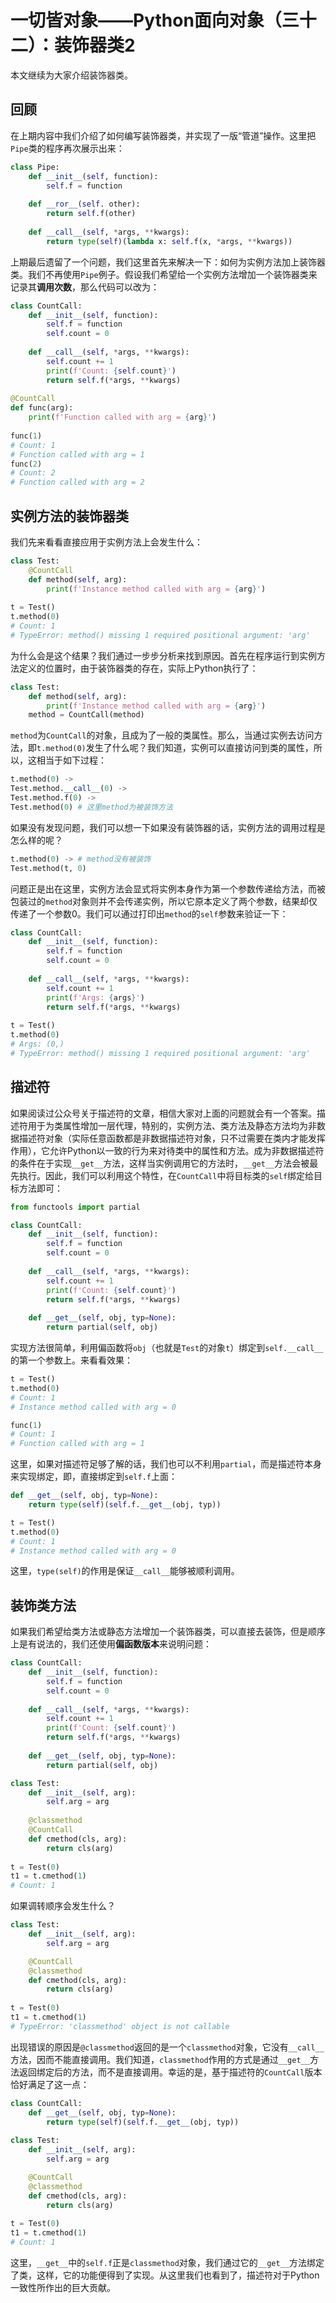 # 一切皆对象——Python面向对象（三十二）：装饰器类2

本文继续为大家介绍装饰器类。

## 回顾

在上期内容中我们介绍了如何编写装饰器类，并实现了一版“管道”操作。这里把`Pipe`类的程序再次展示出来：

```python
class Pipe:
    def __init__(self, function):
        self.f = function
        
    def __ror__(self. other):
        return self.f(other)
    
    def __call__(self, *args, **kwargs):
        return type(self)(lambda x: self.f(x, *args, **kwargs))
```

上期最后遗留了一个问题，我们这里首先来解决一下：如何为实例方法加上装饰器类。我们不再使用`Pipe`例子。假设我们希望给一个实例方法增加一个装饰器类来记录其**调用次数**，那么代码可以改为：

```python
class CountCall:
    def __init__(self, function):
        self.f = function
        self.count = 0
        
    def __call__(self, *args, **kwargs):
        self.count += 1
        print(f'Count: {self.count}')
        return self.f(*args, **kwargs)
    
@CountCall
def func(arg):
    print(f'Function called with arg = {arg}')
    
func(1)
# Count: 1
# Function called with arg = 1
func(2)
# Count: 2
# Function called with arg = 2
```

## 实例方法的装饰器类

我们先来看看直接应用于实例方法上会发生什么：

```python
class Test:
    @CountCall
    def method(self, arg):
        print(f'Instance method called with arg = {arg}')
        
t = Test()
t.method(0)
# Count: 1
# TypeError: method() missing 1 required positional argument: 'arg'
```

为什么会是这个结果？我们通过一步步分析来找到原因。首先在程序运行到实例方法定义的位置时，由于装饰器类的存在，实际上Python执行了：

```python
class Test:
    def method(self, arg):
        print(f'Instance method called with arg = {arg}')
    method = CountCall(method)
```

`method`为`CountCall`的对象，且成为了一般的类属性。那么，当通过实例去访问方法，即`t.method(0)`发生了什么呢？我们知道，实例可以直接访问到类的属性，所以，这相当于如下过程：

```python
t.method(0) ->
Test.method.__call__(0) ->
Test.method.f(0) ->
Test.method(0) # 这里method为被装饰方法
```

如果没有发现问题，我们可以想一下如果没有装饰器的话，实例方法的调用过程是怎么样的呢？

```python
t.method(0) -> # method没有被装饰
Test.method(t, 0)
```

问题正是出在这里，实例方法会显式将实例本身作为第一个参数传递给方法，而被包装过的`method`对象则并不会传递实例，所以它原本定义了两个参数，结果却仅传递了一个参数0。我们可以通过打印出`method`的`self`参数来验证一下：

```python
class CountCall:
    def __init__(self, function):
        self.f = function
        self.count = 0
        
    def __call__(self, *args, **kwargs):
        self.count += 1
        print(f'Args: {args}')
        return self.f(*args, **kwargs)
        
t = Test()
t.method(0)
# Args: (0,)
# TypeError: method() missing 1 required positional argument: 'arg'
```

## 描述符

如果阅读过公众号关于描述符的文章，相信大家对上面的问题就会有一个答案。描述符用于为类属性增加一层代理，特别的，实例方法、类方法及静态方法均为非数据描述符对象（实际任意函数都是非数据描述符对象，只不过需要在类内才能发挥作用），它允许Python以一致的行为来对待类中的属性和方法。成为非数据描述符的条件在于实现`__get__`方法，这样当实例调用它的方法时，`__get__`方法会被最先执行。因此，我们可以利用这个特性，在`CountCall`中将目标类的`self`绑定给目标方法即可：

```python
from functools import partial

class CountCall:
    def __init__(self, function):
        self.f = function
        self.count = 0
        
    def __call__(self, *args, **kwargs):
        self.count += 1
        print(f'Count: {self.count}')
        return self.f(*args, **kwargs)
    
    def __get__(self, obj, typ=None):
        return partial(self, obj)
```

实现方法很简单，利用偏函数将`obj`（也就是`Test`的对象`t`）绑定到`self.__call__`的第一个参数上。来看看效果：

```python
t = Test()
t.method(0)
# Count: 1
# Instance method called with arg = 0

func(1)
# Count: 1
# Function called with arg = 1
```

这里，如果对描述符足够了解的话，我们也可以不利用`partial`，而是描述符本身来实现绑定，即，直接绑定到`self.f`上面：

```python
def __get__(self, obj, typ=None):
    return type(self)(self.f.__get__(obj, typ))

t = Test()
t.method(0)
# Count: 1
# Instance method called with arg = 0
```

这里，`type(self)`的作用是保证`__call__`能够被顺利调用。

## 装饰类方法

如果我们希望给类方法或静态方法增加一个装饰器类，可以直接去装饰，但是顺序上是有说法的，我们还使用**偏函数版本**来说明问题：

```python
class CountCall:
    def __init__(self, function):
        self.f = function
        self.count = 0
        
    def __call__(self, *args, **kwargs):
        self.count += 1
        print(f'Count: {self.count}')
        return self.f(*args, **kwargs)
    
    def __get__(self, obj, typ=None):
        return partial(self, obj)

class Test:
    def __init__(self, arg):
        self.arg = arg
    
    @classmethod
    @CountCall
    def cmethod(cls, arg):
        return cls(arg)
    
t = Test(0)
t1 = t.cmethod(1)
# Count: 1
```

如果调转顺序会发生什么？

```python
class Test:
    def __init__(self, arg):
        self.arg = arg

    @CountCall
    @classmethod
    def cmethod(cls, arg):
        return cls(arg)
    
t = Test(0)
t1 = t.cmethod(1)
# TypeError: 'classmethod' object is not callable
```

出现错误的原因是`@classmethod`返回的是一个`classmethod`对象，它没有`__call__`方法，因而不能直接调用。我们知道，`classmethod`作用的方式是通过`__get__`方法返回绑定后的方法，而不是直接调用。幸运的是，基于描述符的`CountCall`版本恰好满足了这一点：

```python
class CountCall:
    def __get__(self, obj, typ=None):
        return type(self)(self.f.__get__(obj, typ))
    
class Test:
    def __init__(self, arg):
        self.arg = arg

    @CountCall
    @classmethod
    def cmethod(cls, arg):
        return cls(arg)
    
t = Test(0)
t1 = t.cmethod(1)
# Count: 1
```

这里，`__get__`中的`self.f`正是`classmethod`对象，我们通过它的`__get__`方法绑定了类，这样，它的功能便得到了实现。从这里我们也看到了，描述符对于Python一致性所作出的巨大贡献。

